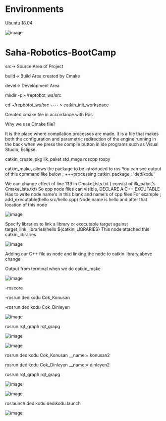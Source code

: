 # Environments
 Ubuntu 18.04
 
![image](https://user-images.githubusercontent.com/63358327/165793266-258bcb0f-0ad8-4b2a-b146-eb2ba040244d.png)
 
 
# Saha-Robotics-BootCamp


src-> Source Area of Project

build-> Build Area created by Cmake

devel-> Development Area

mkdir -p ~/reptobot_ws/src

cd ~/repbotot_ws/src  ---- > catkin_init_workspace

Created cmake file in accordance with Ros

Why we use Cmake file?

It is the place where compilation processes are made. 
It is a file that makes both the configuration and parametric redirection 
of the engine running in the back when we press the compile button in 
ide programs such as Visual Studio, Eclipse.

catkin_create_pkg ilk_paket std_msgs roscpp rospy

catkin_make, allows the package to be introduced to ros
You can see output of this command like below ;
+++processing catkin_package : 'dedikodu'


We can change effect of line 139 in CmakeLists.txt ( consist of ilk_paket's CmakeLists.txt)
So cpp node files can visible, DECLARE A C++ EXCUTABLE
Has to write node name's in this blank and name's of cpp files
For example ; 
add_executable(hello src/hello.cpp) 
Node name is hello and after that location of this node

![image](https://user-images.githubusercontent.com/63358327/165772579-85464d17-393d-4c92-8c0b-c2d7a9853421.png)


Specify libraries to link a library or executable target against
target_link_libraries(hello ${catkin_LIBRARIES}
This node attached this catkin_libraries 

![image](https://user-images.githubusercontent.com/63358327/165772709-d87d2efb-3cae-4287-93a8-d79aad554319.png)


Adding our C++ file as node and linking the node to catkin library,above change

Output from terminal when we do catkin_make

![image](https://user-images.githubusercontent.com/63358327/165771816-ccac885a-5e2e-428d-92a4-9b01d7781f43.png)


-roscore

-rosrun dedikodu Cok_Konusan

-rosrun dedikodu Cok_Dinleyen

![image](https://user-images.githubusercontent.com/63358327/165776830-ef0b025e-08f4-481e-8bbf-e34066584b64.png)



rosrun rqt_graph rqt_grapg

![image](https://user-images.githubusercontent.com/63358327/165776548-c7286001-652c-454a-a63f-1b3355bbd712.png)

![image](https://user-images.githubusercontent.com/63358327/165778407-9ef8e8d3-76a1-4aec-b849-9fc43fe9bcff.png)


rosrun dedikodu Cok_Konusan __name:= konusan2

rosrun dedikodu Cok_Dinleyen __name:= dinleyen2

rosrun rqt_graph rqt_grapg

![image](https://user-images.githubusercontent.com/63358327/165779191-b80a4878-34d7-4309-a109-963459f7c994.png)


![image](https://user-images.githubusercontent.com/63358327/165781978-e2840712-97cc-4265-a44c-24c789caba3b.png)


roslaunch dedikodu dedikodu.launch

![image](https://user-images.githubusercontent.com/63358327/165782217-3517218b-fbfb-4c8f-a94e-ef545c490c67.png)

